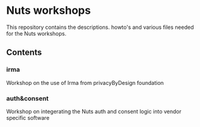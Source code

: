 # Nuts workshops

This repository contains the descriptions. howto's and various files needed for the Nuts workshops.

## Contents

### irma

Workshop on the use of Irma from privacyByDesign foundation

### auth&consent

Workshop on integerating the Nuts auth and consent logic into vendor specific software
